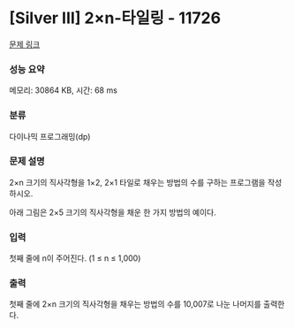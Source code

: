 # [Silver III] 2×n-타일링 - 11726 

[문제 링크](https://www.acmicpc.net/problem/11726) 

### 성능 요약

메모리: 30864 KB, 시간: 68 ms

### 분류

다이나믹 프로그래밍(dp)

### 문제 설명

2×n 크기의 직사각형을 1×2, 2×1 타일로 채우는 방법의 수를 구하는 프로그램을 작성하시오.

아래 그림은 2×5 크기의 직사각형을 채운 한 가지 방법의 예이다.
### 입력 

 첫째 줄에 n이 주어진다. (1 ≤ n ≤ 1,000)
### 출력 

 첫째 줄에 2×n 크기의 직사각형을 채우는 방법의 수를 10,007로 나눈 나머지를 출력한다.


